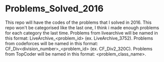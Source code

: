 # Problems_Solved_2016
This repo will have the codes of the problems that I solved in 2016.
This repo won't be categorised like the last one, I think i made enough problems for each category the last time.
Problems from livearchive will be named in this format: LiveArchive_<problem_id> (ex. LiveArchive_3752).
Problems from codeforces will be named in this format: CF_Div<division_number>_<problem_id> (ex. CF_Div2_320C).
Problems from TopCoder will be named in this format: <problem_class_name>.
